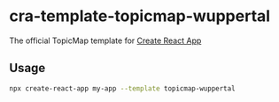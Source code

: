 # cra-template-topicmap-wuppertal

The official TopicMap template for [Create React App](https://github.com/facebook/create-react-app)

## Usage

```sh
npx create-react-app my-app --template topicmap-wuppertal
```
